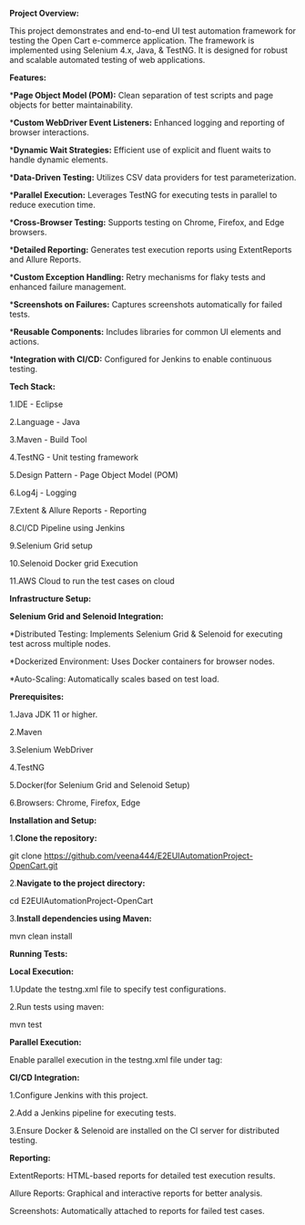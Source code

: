 **Project Overview:** 

This project demonstrates and end-to-end UI test automation framework for testing the Open Cart e-commerce application. The framework is implemented using Selenium 4.x, Java, & TestNG. It is designed for
robust and scalable automated testing of web applications.






**Features:**

***Page Object Model (POM):** Clean separation of test scripts and page objects for better maintainability.

***Custom WebDriver Event Listeners:** Enhanced logging and reporting of browser interactions.

***Dynamic Wait Strategies:** Efficient use of explicit and fluent waits to handle dynamic elements.

***Data-Driven Testing:** Utilizes CSV data providers for test parameterization.

***Parallel Execution:** Leverages TestNG for executing tests in parallel to reduce execution time.

***Cross-Browser Testing:** Supports testing on Chrome, Firefox, and Edge browsers.

***Detailed Reporting:** Generates test execution reports using ExtentReports and Allure Reports.

***Custom Exception Handling:** Retry mechanisms for flaky tests and enhanced failure management.

***Screenshots on Failures:** Captures screenshots automatically for failed tests.

***Reusable Components:** Includes libraries for common UI elements and actions.

***Integration with CI/CD:** Configured for Jenkins to enable continuous testing.






**Tech Stack:**

1.IDE - Eclipse

2.Language - Java

3.Maven - Build Tool

4.TestNG - Unit testing framework

5.Design Pattern - Page Object Model (POM)

6.Log4j - Logging

7.Extent & Allure Reports - Reporting

8.CI/CD Pipeline using Jenkins

9.Selenium Grid setup

10.Selenoid Docker grid Execution

11.AWS Cloud to run the test cases on cloud



    

**Infrastructure Setup:**


**Selenium Grid and Selenoid Integration:**

*Distributed Testing: Implements Selenium Grid & Selenoid for executing test across multiple nodes.

*Dockerized Environment: Uses Docker containers for browser nodes.

*Auto-Scaling: Automatically scales based on test load.



**Prerequisites:**

1.Java JDK 11 or higher.

2.Maven

3.Selenium WebDriver

4.TestNG

5.Docker(for Selenium Grid and Selenoid Setup)

6.Browsers: Chrome, Firefox, Edge



**Installation and Setup:**


1.**Clone the repository:**

git clone https://github.com/veena444/E2EUIAutomationProject-OpenCart.git

2.**Navigate to the project directory:**

cd E2EUIAutomationProject-OpenCart

3.**Install dependencies using Maven:**

mvn clean install



**Running Tests:**

**Local Execution:**

1.Update the testng.xml file to specify test configurations.

2.Run tests using maven:

mvn test


**Parallel Execution:**

Enable parallel execution in the testng.xml file under <suite> tag:

<suite name="TestSuite" parallel="tests" thread-count="4">


**CI/CD Integration:**

1.Configure Jenkins with this project.

2.Add a Jenkins pipeline for executing tests.

3.Ensure Docker & Selenoid are installed on the CI server for distributed testing.



**Reporting:**

ExtentReports: HTML-based reports for detailed test execution results.

Allure Reports: Graphical and interactive reports for better analysis.

Screenshots: Automatically attached to reports for failed test cases.



    











